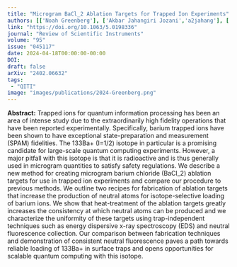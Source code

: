 ```yaml
---
title: "Microgram BaCl_2 Ablation Targets for Trapped Ion Experiments"
authors: [['Noah Greenberg'], ['Akbar Jahangiri Jozani','a2jahang'], ['Collin JC Epstein'], ['Xinghe Tan','Hawking Tan'], ['Rajibul Islam', 'krislam'], ['Crystal Senko']]
link: "https://doi.org/10.1063/5.0198336"
journal: "Review of Scientific Instruments"
volume: "95"
issue: "045117"
date: 2024-04-18T00:00:00-00:00
DOI: 
draft: false
arXiv: "2402.06632"
tags:
 - "QITI" 
image: "images/publications/2024-Greenberg.png"
---
```


**Abstract:** Trapped ions for quantum information processing has been an area of intense study due to the extraordinarily high
 fidelity operations that have been reported experimentally. Specifically, barium trapped ions have been shown to have
 exceptional state-preparation and measurement (SPAM) fidelities. The 133Ba+ (I=1/2) isotope in particular is a promising candidate
 for large-scale quantum computing experiments. However, a major pitfall with this isotope is that it is radioactive and
 is thus generally used in microgram quantities to satisfy safety regulations. We describe a new method for creating microgram
 barium chloride (BaCl_2) ablation targets for use in trapped ion experiments and compare our procedure to previous methods. We outline
 two recipes for fabrication of ablation targets that increase the production of neutral atoms for isotope-selective loading of barium ions.
 We show that heat-treatment of the ablation targets greatly increases the consistency at which neutral atoms can be produced
 and we characterize the uniformity of these targets using trap-independent techniques such as energy dispersive x-ray spectroscopy (EDS)
 and neutral fluorescence collection. Our comparison between fabrication techniques and demonstration of consistent neutral fluorescence
 paves a path towards reliable loading of 133Ba+ in surface traps and opens opportunities for scalable quantum computing with this isotope.